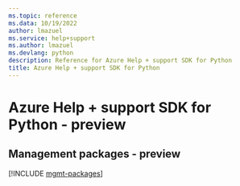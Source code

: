 ```yaml
---
ms.topic: reference
ms.data: 10/19/2022
author: lmazuel
ms.service: help+support
ms.author: lmazuel
ms.devlang: python
description: Reference for Azure Help + support SDK for Python
title: Azure Help + support SDK for Python
---
```

# Azure Help + support SDK for Python - preview

## Management packages - preview
[!INCLUDE [mgmt-packages](help-+-support-mgmt-index.md)]